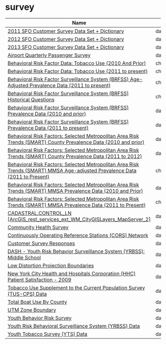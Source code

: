 # survey

Name | Host | Published
---- | ---- | ---------
[2011 SFO Customer Survey Data Set + Dictionary](../datasets/v94x-pf9r.md) | data.sfgov.org | 2013&#x2011;02&#x2011;02
[2012 SFO Customer Survey Data Set + Dictionary](../datasets/ckai-dve4.md) | data.sfgov.org | 2013&#x2011;02&#x2011;06
[2013 SFO Customer Survey Data Set + Dictionary](../datasets/mjr8-p6m5.md) | data.sfgov.org | 2014&#x2011;01&#x2011;02
[Airport Quarterly Passenger Survey](../datasets/dvu8-ztdx.md) | data.austintexas.gov | 2016&#x2011;12&#x2011;07
[Behavioral Risk Factor Data: Tobacco Use (2010 And Prior)](../datasets/fpp2-pp25.md) | chronicdata.cdc.gov | 2015&#x2011;11&#x2011;18
[Behavioral Risk Factor Data: Tobacco Use (2011 to present)](../datasets/wsas-xwh5.md) | chronicdata.cdc.gov | 2017&#x2011;02&#x2011;06
[Behavioral Risk Factor Surveillance System (BRFSS) Age-Adjusted Prevalence Data (2011 to present)](../datasets/d2rk-yvas.md) | chronicdata.cdc.gov | 2016&#x2011;12&#x2011;23
[Behavioral Risk Factor Surveillance System (BRFSS) Historical Questions](../datasets/iuq5-y9ct.md) | chronicdata.cdc.gov | 2017&#x2011;04&#x2011;12
[Behavioral Risk Factor Surveillance System (BRFSS) Prevalence Data (2010 and prior)](../datasets/y4ft-s73h.md) | data.cdc.gov | 2016&#x2011;03&#x2011;11
[Behavioral Risk Factor Surveillance System (BRFSS) Prevalence Data (2011 to present)](../datasets/dttw-5yxu.md) | data.cdc.gov | 2016&#x2011;12&#x2011;23
[Behavioral Risk Factors: Selected Metropolitan Area Risk Trends (SMART) County Prevalence Data (2010 and prior)](../datasets/acme-vg9e.md) | data.cdc.gov | 2016&#x2011;03&#x2011;11
[Behavioral Risk Factors: Selected Metropolitan Area Risk Trends (SMART) County Prevalence Data (2011 to 2012)](../datasets/cpem-dkkm.md) | data.cdc.gov | 2016&#x2011;03&#x2011;11
[Behavioral Risk Factors: Selected Metropolitan Area Risk Trends (SMART) MMSA Age-adjusted Prevalence Data (2011 to Present)](../datasets/at7e-uhkc.md) | chronicdata.cdc.gov | 2016&#x2011;12&#x2011;23
[Behavioral Risk Factors: Selected Metropolitan Area Risk Trends (SMART) MMSA Prevalence Data (2010 and Prior)](../datasets/waxm-p5qv.md) | data.cdc.gov | 2016&#x2011;08&#x2011;19
[Behavioral Risk Factors: Selected Metropolitan Area Risk Trends (SMART) MMSA Prevalence Data (2011 to Present)](../datasets/j32a-sa6u.md) | chronicdata.cdc.gov | 2016&#x2011;12&#x2011;23
[CADASTRAL.CONTROL_LN [ArcGIS_rest_services_ext_WM_CityGISLayers_MapServer_2]](../datasets/y4dr-bddz.md) | data.seattle.gov | 2011&#x2011;12&#x2011;28
[Community Health Survey](../datasets/2r9r-m6j4.md) | data.cityofnewyork.us | 2017&#x2011;01&#x2011;20
[Continuously Operating Reference Stations (CORS) Network](../datasets/j7t6-d8a8.md) | data.ny.gov | 2016&#x2011;01&#x2011;06
[Customer Survey Responses](../datasets/uj6a-ab47.md) | data.lacity.org | 2017&#x2011;03&#x2011;20
[DASH - Youth Risk Behavior Surveillance System (YRBSS): Middle School](../datasets/k5bc-k3g8.md) | data.cdc.gov | 2016&#x2011;08&#x2011;29
[Low Distortion Projection Boundaries](../datasets/ae66-588u.md) | data.iowa.gov | 2016&#x2011;06&#x2011;08
[New York City Health and Hospitals Corporation (HHC) Patient Satisfaction - 2009](../datasets/hi3x-y76v.md) | data.cityofnewyork.us | 2011&#x2011;10&#x2011;11
[Tobacco Use Supplement to the Current Population Survey (TUS-CPS) Data](../datasets/4y6p-yphk.md) | data.cdc.gov | 2017&#x2011;03&#x2011;15
[Total Boat Use By County](../datasets/yj9p-qyc6.md) | data.oregon.gov | 2011&#x2011;10&#x2011;27
[UTM Zone Boundary](../datasets/7n4s-ezhq.md) | data.iowa.gov | 2016&#x2011;06&#x2011;08
[Youth Behavior Risk Survey](../datasets/3qty-g4aq.md) | data.cityofnewyork.us | 2017&#x2011;01&#x2011;20
[Youth Risk Behavioral Surveillance System (YRBSS) Data](../datasets/3596-ayf6.md) | data.cdc.gov | 2017&#x2011;03&#x2011;02
[Youth Tobacco Survey (YTS) Data](../datasets/4juz-x2tp.md) | data.cdc.gov | 2017&#x2011;03&#x2011;15

